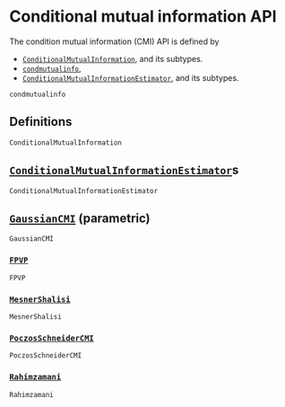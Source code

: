 
# Conditional mutual information API

The condition mutual information (CMI) API is defined by

- [`ConditionalMutualInformation`](@ref), and its subtypes.
- [`condmutualinfo`](@ref),
- [`ConditionalMutualInformationEstimator`](@ref), and its subtypes.

```@docs
condmutualinfo
```

## Definitions

```@docs
ConditionalMutualInformation
```

## [`ConditionalMutualInformationEstimator`](@ref)s

```@docs
ConditionalMutualInformationEstimator
```

## [`GaussianCMI`](@ref) (parametric)

```@docs
GaussianCMI
```

### [`FPVP`](@ref)

```@docs
FPVP
```

### [`MesnerShalisi`](@ref)

```@docs
MesnerShalisi
```

### [`PoczosSchneiderCMI`](@ref)

```@docs
PoczosSchneiderCMI
```

### [`Rahimzamani`](@ref)

```@docs
Rahimzamani
```
